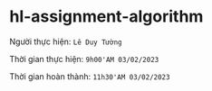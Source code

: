 # hl-assignment-algorithm
Người thực hiện: `Lê Duy Tường`  
  
Thời gian thực hiện: `9h00'AM 03/02/2023` 
  
Thời gian hoàn thành: `11h30'AM 03/02/2023`
